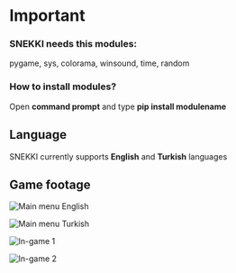 # Important

### SNEKKI needs this modules:
pygame, sys, colorama, winsound, time, random

### How to install modules?
Open **command prompt** and type **pip install modulename**


## Language

SNEKKI currently supports **English** and **Turkish** languages

## Game footage

![Main menu English](https://www.linkpicture.com/q/1_15.jpg)

![Main menu Turkish](https://www.linkpicture.com/q/2_4.jpg)

![In-game 1](https://www.linkpicture.com/q/3_9.jpg)

![In-game 2](https://www.linkpicture.com/q/4_2.jpg)
